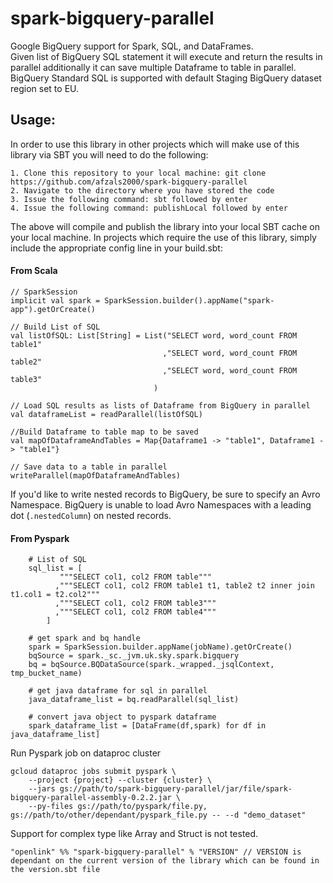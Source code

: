 spark-bigquery-parallel
=======================

Google BigQuery support for Spark, SQL, and DataFrames.    
Given list of BigQuery SQL statement it will execute and return the results in parallel additionally it can save multiple Dataframe to table in parallel.    
BigQuery Standard SQL is supported with default Staging BigQuery dataset region set to EU.  

 
## Usage:

In order to use this library in other projects which will make use of this library via SBT you will need to do the following:
```
1. Clone this repository to your local machine: git clone https://github.com/afzals2000/spark-bigquery-parallel
2. Navigate to the directory where you have stored the code
3. Issue the following command: sbt followed by enter
4. Issue the following command: publishLocal followed by enter   
``` 

The above will compile and publish the library into your local SBT cache on your local machine. In projects which require the use of this library, simply include the appropriate config line
in your build.sbt:


#### From Scala

```
// SparkSession
implicit val spark = SparkSession.builder().appName("spark-app").getOrCreate()

// Build List of SQL
val listOfSQL: List[String] = List("SELECT word, word_count FROM table1"
                                  ,"SELECT word, word_count FROM table2"
                                  ,"SELECT word, word_count FROM table3"
                                )

// Load SQL results as lists of Dataframe from BigQuery in parallel
val dataframeList = readParallel(listOfSQL)

//Build Dataframe to table map to be saved
val mapOfDataframeAndTables = Map{Dataframe1 -> "table1", Dataframe1 -> "table1"}

// Save data to a table in parallel
writeParallel(mapOfDataframeAndTables)
```

If you'd like to write nested records to BigQuery, be sure to specify an Avro Namespace.
BigQuery is unable to load Avro Namespaces with a leading dot (`.nestedColumn`) on nested records.


#### From Pyspark
```
    # List of SQL
    sql_list = [
           """SELECT col1, col2 FROM table"""
          ,"""SELECT col1, col2 FROM table1 t1, table2 t2 inner join t1.col1 = t2.col2"""
          ,"""SELECT col1, col2 FROM table3"""
          ,"""SELECT col1, col2 FROM table4"""
        ]

    # get spark and bq handle
    spark = SparkSession.builder.appName(jobName).getOrCreate()
    bqSource = spark._sc._jvm.uk.sky.spark.bigquery
    bq = bqSource.BQDataSource(spark._wrapped._jsqlContext, tmp_bucket_name)
    
    # get java dataframe for sql in parallel
    java_dataframe_list = bq.readParallel(sql_list)

    # convert java object to pyspark dataframe
    spark_dataframe_list = [DataFrame(df,spark) for df in java_dataframe_list]

```

Run Pyspark job on dataproc cluster
```
gcloud dataproc jobs submit pyspark \
    --project {project} --cluster {cluster} \
    --jars gs://path/to/spark-bigquery-parallel/jar/file/spark-bigquery-parallel-assembly-0.2.2.jar \
    --py-files gs://path/to/pyspark/file.py, gs://path/to/other/dependant/pyspark_file.py -- --d "demo_dataset"
```

Support for complex type like Array and Struct is not tested.


```
"openlink" %% "spark-bigquery-parallel" % "VERSION" // VERSION is dependant on the current version of the library which can be found in the version.sbt file 
```